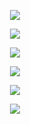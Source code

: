 <p align="center"> <img src= 'all_figs/hyp_posneg_epsilon = 10.png' /> </p>
<p align="center"> <img src= 'all_figs/hyp_posneg_epsilon = 15.png' /> </p>
<p align="center"> <img src= 'all_figs/hyp_posneg_local_usefulness = 10.png' /> </p>
<p align="center"> <img src= 'all_figs/hyp_posneg_local_usefulness = 15.png' /> </p>
<p align="center"> <img src= 'all_figs/hyp_posneg_ratio_epsilon = 10.png' /> </p>
<p align="center"> <img src= 'all_figs/hyp_posneg_ratio_epsilon = 15.png' /> </p>
